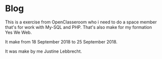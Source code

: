 # Blog

This is a exercise from OpenClasseroom who i need to do a space member that's for work with My-SQL and PHP. That's also make for my formation Yes We Web.

It make from 18 September 2018 to 25 September 2018.

It was make by me Justine Lebbrecht.
